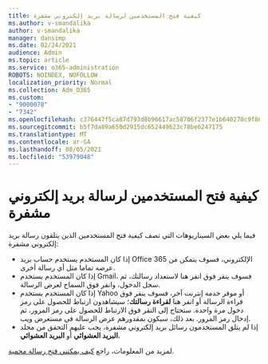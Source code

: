 ```yaml
---
title: كيفية فتح المستخدمين لرسالة بريد إلكتروني مشفرة
ms.author: v-smandalika
author: v-smandalika
manager: dansimp
ms.date: 02/24/2021
audience: Admin
ms.topic: article
ms.service: o365-administration
ROBOTS: NOINDEX, NOFOLLOW
localization_priority: Normal
ms.collection: Adm_O365
ms.custom:
- "9000078"
- "7342"
ms.openlocfilehash: c376447f5ca87d793d8b96617ac58706f2377e1b640270c9f861c4475b85cf72
ms.sourcegitcommit: b5f7da89a650d2915dc652449623c78be6247175
ms.translationtype: MT
ms.contentlocale: ar-SA
ms.lasthandoff: 08/05/2021
ms.locfileid: "53979048"
---
```

# <a name="how-users-open-an-encrypted-email-message"></a>كيفية فتح المستخدمين لرسالة بريد إلكتروني مشفرة

فيما يلي بعض السيناريوهات التي تصف كيفية فتح المستخدمين الذين يتلقون رسالة بريد إلكتروني مشفرة:

- إذا كان المستخدم يستخدم حساب بريد Office 365 الإلكتروني، فسوف يتمكن من عرضه تماما مثل أي رسالة أخرى.
- إذا كان المستخدم يستخدم Gmail،  فسوف ينقر فوق انقر هنا لاستعداد رسالتك، ثم سجل الدخول، وانقر فوق السماح لعرض الرسالة. 
- إذا كان المستخدم يستخدم Yahoo أو موفر خدمة  إنترنت آخر، فسوف ينقر فوق قراءة الرسالة أو انقر هنا **لقراءة رسالتك**؛ سيشاهدون ارتباط للحصول على رمز دخول مرة واحدة. ستحتاج إلى النقر فوق الارتباط للحصول على رمز المرور، ثم إدخال رمز المرور. بعد ذلك، سيكون بمقدورهم عرض الرسالة في مستعرض ويب.
- إذا لم يتلق المستخدمون رسائل بريد إلكتروني مشفرة، يجب عليهم التحقق من مجلد **البريد العشوائي** أو **البريد العشوائي.**

لمزيد من المعلومات، راجع [كيف يمكنني فتح رسالة محمية](https://support.microsoft.com/topic/how-do-i-open-a-protected-message-1157a286-8ecc-4b1e-ac43-2a608fbf3098).